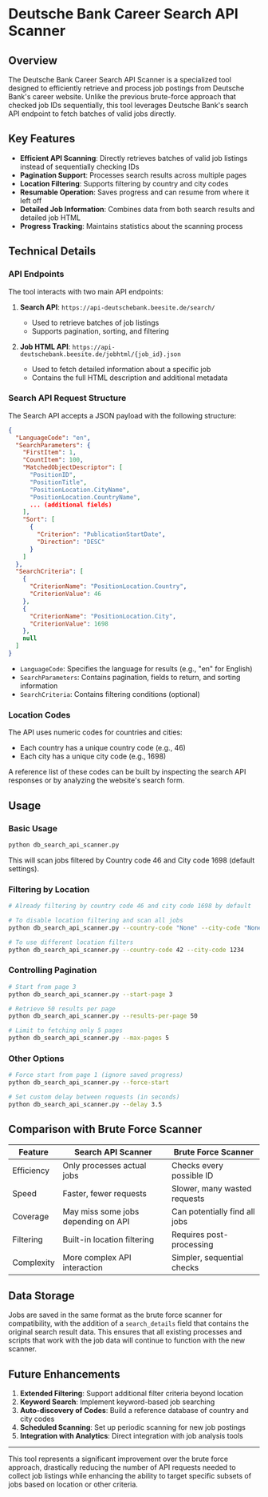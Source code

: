 # Deutsche Bank Career Search API Scanner

## Overview

The Deutsche Bank Career Search API Scanner is a specialized tool designed to efficiently retrieve and process job postings from Deutsche Bank's career website. Unlike the previous brute-force approach that checked job IDs sequentially, this tool leverages Deutsche Bank's search API endpoint to fetch batches of valid jobs directly.

## Key Features

- **Efficient API Scanning**: Directly retrieves batches of valid job listings instead of sequentially checking IDs
- **Pagination Support**: Processes search results across multiple pages
- **Location Filtering**: Supports filtering by country and city codes
- **Resumable Operation**: Saves progress and can resume from where it left off
- **Detailed Job Information**: Combines data from both search results and detailed job HTML
- **Progress Tracking**: Maintains statistics about the scanning process

## Technical Details

### API Endpoints

The tool interacts with two main API endpoints:

1. **Search API**: `https://api-deutschebank.beesite.de/search/`
   - Used to retrieve batches of job listings
   - Supports pagination, sorting, and filtering

2. **Job HTML API**: `https://api-deutschebank.beesite.de/jobhtml/{job_id}.json`
   - Used to fetch detailed information about a specific job
   - Contains the full HTML description and additional metadata

### Search API Request Structure

The Search API accepts a JSON payload with the following structure:

```json
{
  "LanguageCode": "en",
  "SearchParameters": {
    "FirstItem": 1,
    "CountItem": 100,
    "MatchedObjectDescriptor": [
      "PositionID",
      "PositionTitle",
      "PositionLocation.CityName",
      "PositionLocation.CountryName",
      ... (additional fields)
    ],
    "Sort": [
      {
        "Criterion": "PublicationStartDate",
        "Direction": "DESC"
      }
    ]
  },
  "SearchCriteria": [
    {
      "CriterionName": "PositionLocation.Country",
      "CriterionValue": 46
    },
    {
      "CriterionName": "PositionLocation.City",
      "CriterionValue": 1698
    },
    null
  ]
}
```

- `LanguageCode`: Specifies the language for results (e.g., "en" for English)
- `SearchParameters`: Contains pagination, fields to return, and sorting information
- `SearchCriteria`: Contains filtering conditions (optional)

### Location Codes

The API uses numeric codes for countries and cities:

- Each country has a unique country code (e.g., 46)
- Each city has a unique city code (e.g., 1698)

A reference list of these codes can be built by inspecting the search API responses or by analyzing the website's search form.

## Usage

### Basic Usage

```bash
python db_search_api_scanner.py
```

This will scan jobs filtered by Country code 46 and City code 1698 (default settings).

### Filtering by Location

```bash
# Already filtering by country code 46 and city code 1698 by default

# To disable location filtering and scan all jobs
python db_search_api_scanner.py --country-code "None" --city-code "None"

# To use different location filters
python db_search_api_scanner.py --country-code 42 --city-code 1234
```

### Controlling Pagination

```bash
# Start from page 3
python db_search_api_scanner.py --start-page 3

# Retrieve 50 results per page
python db_search_api_scanner.py --results-per-page 50

# Limit to fetching only 5 pages
python db_search_api_scanner.py --max-pages 5
```

### Other Options

```bash
# Force start from page 1 (ignore saved progress)
python db_search_api_scanner.py --force-start

# Set custom delay between requests (in seconds)
python db_search_api_scanner.py --delay 3.5
```

## Comparison with Brute Force Scanner

| Feature | Search API Scanner | Brute Force Scanner |
|---------|-------------------|---------------------|
| Efficiency | Only processes actual jobs | Checks every possible ID |
| Speed | Faster, fewer requests | Slower, many wasted requests |
| Coverage | May miss some jobs depending on API | Can potentially find all jobs |
| Filtering | Built-in location filtering | Requires post-processing |
| Complexity | More complex API interaction | Simpler, sequential checks |

## Data Storage

Jobs are saved in the same format as the brute force scanner for compatibility, with the addition of a `search_details` field that contains the original search result data. This ensures that all existing processes and scripts that work with the job data will continue to function with the new scanner.

## Future Enhancements

1. **Extended Filtering**: Support additional filter criteria beyond location
2. **Keyword Search**: Implement keyword-based job searching
3. **Auto-discovery of Codes**: Build a reference database of country and city codes
4. **Scheduled Scanning**: Set up periodic scanning for new job postings
5. **Integration with Analytics**: Direct integration with job analysis tools

---

This tool represents a significant improvement over the brute force approach, drastically reducing the number of API requests needed to collect job listings while enhancing the ability to target specific subsets of jobs based on location or other criteria.
